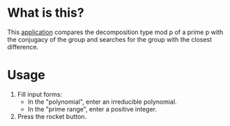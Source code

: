 # What is this?
This [application](https://www.galoisapp.com/) compares the decomposition type mod p of a prime p with the conjugacy of the group and searches for the group with the closest difference.

# Usage

1. Fill input forms:
    - In the "polynomial", enter an irreducible polynomial.
    - In the "prime range", enter a positive integer.
2. Press the rocket button.
